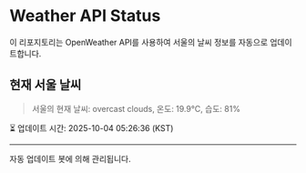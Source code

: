 
# Weather API Status

이 리포지토리는 OpenWeather API를 사용하여 서울의 날씨 정보를 자동으로 업데이트합니다.

## 현재 서울 날씨
> 서울의 현재 날씨: overcast clouds, 온도: 19.9°C, 습도: 81%

⏳ 업데이트 시간: 2025-10-04 05:26:36 (KST)

---
자동 업데이트 봇에 의해 관리됩니다.
